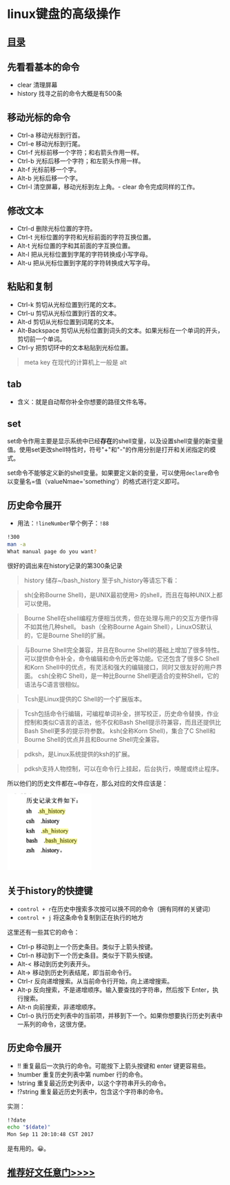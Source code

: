 # linux键盘的高级操作
## [目录](https://github.com/shgopher/GOFamily/tree/master/%E5%85%A5%E9%97%A8%E7%AF%87/%E6%93%8D%E4%BD%9C%E7%B3%BB%E7%BB%9F/shell)
## 先看看基本的命令
- clear 清理屏幕
- history 找寻之前的命令大概是有500条
## 移动光标的命令
- Ctrl-a	移动光标到行首。
- Ctrl-e	移动光标到行尾。
- Ctrl-f	光标前移一个字符；和右箭头作用一样。
- Ctrl-b	光标后移一个字符；和左箭头作用一样。
- Alt-f	光标前移一个字。
- Alt-b	光标后移一个字。
- Ctrl-l	清空屏幕，移动光标到左上角。- clear 命令完成同样的工作。
## 修改文本
- Ctrl-d	删除光标位置的字符。
- Ctrl-t	光标位置的字符和光标前面的字符互换位置。
- Alt-t	光标位置的字和其前面的字互换位置。
- Alt-l	把从光标位置到字尾的字符转换成小写字母。
- Alt-u	把从光标位置到字尾的字符转换成大写字母。
## 粘贴和复制
- Ctrl-k	剪切从光标位置到行尾的文本。
- Ctrl-u	剪切从光标位置到行首的文本。
- Alt-d	剪切从光标位置到词尾的文本。
- Alt-Backspace	剪切从光标位置到词头的文本。如果光标在一个单词的开头，剪切前一个单词。
- Ctrl-y	把剪切环中的文本粘贴到光标位置。
> meta key 在现代的计算机上一般是 alt
## tab
- 含义：就是自动帮你补全你想要的路径文件名等。
## set 
 set命令作用主要是显示系统中已经**存在**的shell变量，以及设置shell变量的新变量值。使用set更改shell特性时，符号"+"和"-"的作用分别是打开和关闭指定的模式。
 
 set命令不能够定义新的shell变量。如果要定义新的变量，可以使用`declare`命令以变量名=值（valueNmae='something'）的格式进行定义即可。
 ## 历史命令展开
 - 用法：`!lineNumber`举个例子：`!88`

 ```bash
 !300
man -a
What manual page do you want?

 ```
 很好的调出来在history记录的第300条记录
 > history 储存~/bash_history
 > 至于sh_history等请忘下看：

>sh(全称Bourne Shell)，是UNIX最初使用> 的shell，而且在每种UNIX上都可以使用。

>Bourne Shell在shell编程方便相当优秀，但在处理与用户的交互方便作得不如其他几种shell。
bash（全称Bourne Again Shell），LinuxOS默认的，它是Bourne Shell的扩展。

>与Bourne Shell完全兼容，并且在Bourne Shell的基础上增加了很多特性。可以提供命令补全，命令编辑和命令历史等功能。它还包含了很多C Shell和Korn Shell中的优点，有灵活和强大的编辑接口，同时又很友好的用户界面。
>csh(全称C Shell)，是一种比Bourne Shell更适合的变种Shell，它的语法与C语言很相似。

>Tcsh是Linux提供的C Shell的一个扩展版本。

>Tcsh包括命令行编辑，可编程单词补全，拼写校正，历史命令替换，作业控制和类似C语言的语法，他不仅和Bash Shell提示符兼容，而且还提供比Bash Shell更多的提示符参数。
ksh(全称Korn Shell)，集合了C Shell和Bourne Shell的优点并且和Bourne Shell完全兼容。

>pdksh，是Linux系统提供的ksh的扩展。

>pdksh支持人物控制，可以在命令行上挂起，后台执行，唤醒或终止程序。

所以他们的历史文件都在~中存在，那么对应的文件应该是：

![p](../picture/2017-9-11.png)
## 关于history的快捷键

- `control + r`在历史中搜索多次按可以换不同的命令（拥有同样的关键词）
- `control + j` 将这条命令复制到正在执行的地方

这里还有一些其它的命令：


- Ctrl-p	移动到上一个历史条目。类似于上箭头按键。
- Ctrl-n	移动到下一个历史条目。类似于下箭头按键。
- Alt-<	移动到历史列表开头。
- Alt->	移动到历史列表结尾，即当前命令行。
- Ctrl-r	反向递增搜索。从当前命令行开始，向上递增搜索。
- Alt-p	反向搜索，不是递增顺序。输入要查找的字符串，然后按下 Enter，执行搜索。
- Alt-n	向前搜索，非递增顺序。
- Ctrl-o	执行历史列表中的当前项，并移到下一个。如果你想要执行历史列表中一系列的命令，这很方便。
## 历史命令展开

- !!	重复最后一次执行的命令。可能按下上箭头按键和 enter 键更容易些。
- !number	重复历史列表中第 number 行的命令。
- !string	重复最近历史列表中，以这个字符串开头的命令。
- !?string	重复最近历史列表中，包含这个字符串的命令。

实测：

```bash
!?date
echo "$(date)"
Mon Sep 11 20:10:48 CST 2017
```
是有用的。😀。

## [推荐好文任意门>>>>](https://zh.wikipedia.org/wiki/%E7%B5%82%E7%AB%AF)







